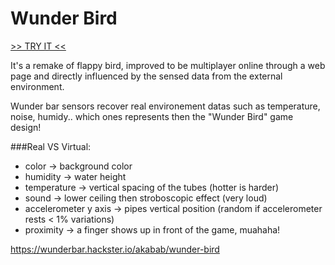 # Wunder Bird

[>> TRY IT <<](http://ycribier:8000)

It's a remake of flappy bird, improved to be multiplayer online through a web page and directly influenced by the sensed data from the external environment.

Wunder bar sensors recover real environement datas such as temperature, noise, humidy.. which ones represents then the "Wunder Bird" game design!

###Real VS Virtual:
- color -> background color  
- humidity -> water height
- temperature -> vertical spacing of the tubes (hotter is harder)
- sound -> lower ceiling then stroboscopic effect (very loud)
- accelerometer y axis -> pipes vertical position (random if accelerometer rests < 1% variations)
- proximity -> a finger shows up in front of the game, muahaha!

https://wunderbar.hackster.io/akabab/wunder-bird
